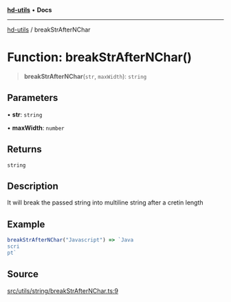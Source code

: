 [**hd-utils**](../README.md) • **Docs**

***

[hd-utils](../globals.md) / breakStrAfterNChar

# Function: breakStrAfterNChar()

> **breakStrAfterNChar**(`str`, `maxWidth`): `string`

## Parameters

• **str**: `string`

• **maxWidth**: `number`

## Returns

`string`

## Description

It will break the passed string into multiline string after a cretin length

## Example

```ts
breakStrAfterNChar("Javascript") => `Java
scri
pt`
```

## Source

[src/utils/string/breakStrAfterNChar.ts:9](https://github.com/AhmadHddad/h-utils/blob/b1dfa95e218c9605f39fc234662ef50e62fadcb8/src/utils/string/breakStrAfterNChar.ts#L9)
